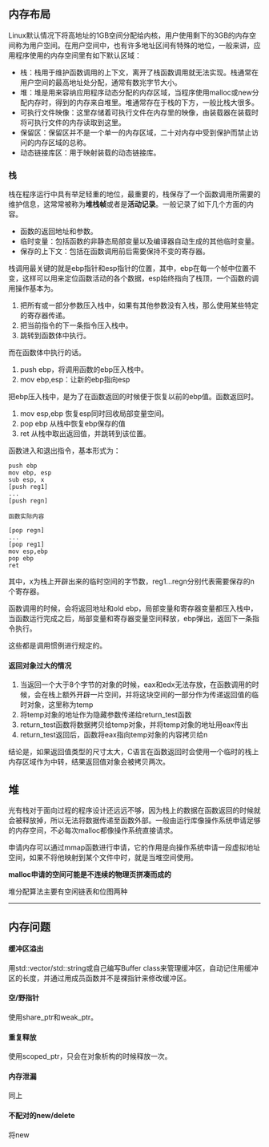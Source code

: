 ## 内存布局
Linux默认情况下将高地址的1GB空间分配给内核，用户使用剩下的3GB的内存空间称为用户空间。在用户空间中，也有许多地址区间有特殊的地位，一般来讲，应用程序使用的内存空间里有如下默认区域：
- 栈：栈用于维护函数调用的上下文，离开了栈函数调用就无法实现。栈通常在用户空间的最高地址处分配，通常有数兆字节大小。
- 堆：堆是用来容纳应用程序动态分配的内存区域，当程序使用malloc或new分配内存时，得到的内存来自堆里。堆通常存在于栈的下方，一般比栈大很多。
- 可执行文件映像：这里存储着可执行文件在内存里的映像，由装载器在装载时将可执行文件的内存读取到这里。
- 保留区：保留区并不是一个单一的内存区域，二十对内存中受到保护而禁止访问的内存区域的总称。
- 动态链接库区：用于映射装载的动态链接库。

### 栈
栈在程序运行中具有举足轻重的地位，最重要的，栈保存了一个函数调用所需要的维护信息，这常常被称为**堆栈帧**或者是**活动记录**。一般记录了如下几个方面的内容。
- 函数的返回地址和参数。
- 临时变量：包括函数的非静态局部变量以及编译器自动生成的其他临时变量。
- 保存的上下文：包括在函数调用前后需要保持不变的寄存器。

栈调用最关键的就是ebp指针和esp指针的位置，其中，ebp在每一个帧中位置不变，这样可以用来定位函数活动的各个数据，esp始终指向了栈顶，一个函数的调用操作基本为。
1. 把所有或一部分参数压入栈中，如果有其他参数没有入栈，那么使用某些特定的寄存器传递。
2. 把当前指令的下一条指令压入栈中。
3. 跳转到函数体中执行。

而在函数体中执行的话。
1. push ebp，将调用函数的ebp压入栈中。
2. mov ebp,esp：让新的ebp指向esp

把ebp压入栈中，是为了在函数返回的时候便于恢复以前的ebp值。函数返回时。

1. mov esp,ebp 恢复esp同时回收局部变量空间。
2. pop ebp 从栈中恢复ebp保存的值
3. ret 从栈中取出返回值，并跳转到该位置。

函数进入和退出指令，基本形式为：
```
push ebp
mov ebp, esp
sub esp, x
[push reg1]
...
[push regn]

函数实际内容

[pop regn]
...
[pop reg1]
mov esp,ebp
pop ebp
ret
```
其中，x为栈上开辟出来的临时空间的字节数，reg1...regn分别代表需要保存的n个寄存器。

函数调用的时候，会将返回地址和old ebp，局部变量和寄存器变量都压入栈中，当函数运行完成之后，局部变量和寄存器变量空间释放，ebp弹出，返回下一条指令执行。

这些都是调用惯例进行规定的。

#### 返回对象过大的情况
1. 当返回一个大于8个字节的对象的时候，eax和edx无法存放，在函数调用的时候，会在栈上额外开辟一片空间，并将这块空间的一部分作为传递返回值的临时对象，这里称为temp
2. 将temp对象的地址作为隐藏参数传递给return_test函数
3. return_test函数将数据拷贝给temp对象，并将temp对象的地址用eax传出
4. return_test返回后，函数将eax指向temp对象的内容拷贝给n

结论是，如果返回值类型的尺寸太大，C语言在函数返回时会使用一个临时的栈上内存区域作为中转，结果返回值对象会被拷贝两次。

## 堆
光有栈对于面向过程的程序设计还远远不够，因为栈上的数据在函数返回的时候就会被释放掉，所以无法将数据传递至函数外部。一般由运行库像操作系统申请足够的内存空间，不必每次malloc都像操作系统直接请求。

申请内存可以通过mmap函数进行申请，它的作用是向操作系统申请一段虚拟地址空间，如果不将他映射到某个文件中时，就是当堆空间使用。

**malloc申请的空间可能是不连续的物理页拼凑而成的**

堆分配算法主要有空闲链表和位图两种


---

## 内存问题
#### 缓冲区溢出
用std::vector<char>/std::string或自己编写Buffer class来管理缓冲区，自动记住用缓冲区的长度，并通过用成员函数并不是裸指针来修改缓冲区。

#### 空/野指针
使用share_ptr和weak_ptr。

#### 重复释放
使用scoped_ptr，只会在对象析构的时候释放一次。

#### 内存泄漏
同上

#### 不配对的new/delete
将new
